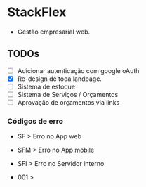 # StackFlex

* Gestão empresarial web.

## TODOs

* [ ] Adicionar autenticação com google oAuth
* [x] Re-design de toda landpage.
* [ ] Sistema de estoque
* [ ] Sistema de Serviços / Orçamentos
* [ ] Aprovação de orçamentos via links

### Códigos de erro

* SF > Erro no App web
* SFM > Erro no App mobile
* SFI > Erro no Servidor interno

* 001 > 